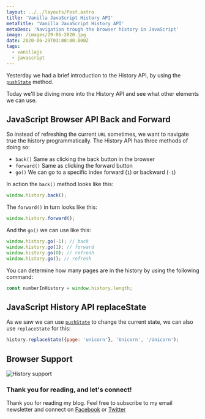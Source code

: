 ```yaml
---
layout: ../../layouts/Post.astro
title: 'Vanilla JavaScript History API'
metaTitle: 'Vanilla JavaScript History API'
metaDesc: 'Navigation trough the browser history in JavaScript'
image: /images/29-06-2020.jpg
date: 2020-06-29T03:00:00.000Z
tags:
  - vanillajs
  - javascript
---
```


Yesterday we had a brief introduction to the History API, by using the [`pushState`](https://daily-dev-tips.com/posts/vanilla-javascript-update-url-without-refresh/) method.

Today we'll be diving more into the History API and see what other elements we can use.

## JavaScript Browser API Back and Forward

So instead of refreshing the current `URL` sometimes, we want to navigate true the history programmatically. The History API has three methods of doing so:

- `back()` Same as clicking the back button in the browser
- `forward()` Same as clicking the forward button
- `go()` We can go to a specific index forward (`1`) or backward (`-1`)

In action the `back()` method looks like this:

```js
window.history.back();
```

The `forward()` in turn looks like this:

```js
window.history.forward();
```

And the `go()` we can use like this:

```js
window.history.go(-1); // back
window.history.go(1); // forward
window.history.go(0); // refresh
window.history.go(); // refresh
```

You can determine how many pages are in the history by using the following command:

```js
const numberInHistory = window.history.length;
```

## JavaScript History API replaceState

As we saw we can use [`pushState`](https://daily-dev-tips.com/posts/vanilla-javascript-update-url-without-refresh/) to change the current state, we can also use `replaceState` for this:

```js
history.replaceState({page: 'unicorn'}, 'Unicorn', '/Unicorn');
```

## Browser Support

![History support](https://caniuse.bitsofco.de/static/v1/mdn-api__History-1593269956388.png)

### Thank you for reading, and let's connect!

Thank you for reading my blog. Feel free to subscribe to my email newsletter and connect on [Facebook](https://www.facebook.com/DailyDevTipsBlog) or [Twitter](https://twitter.com/DailyDevTips1)
